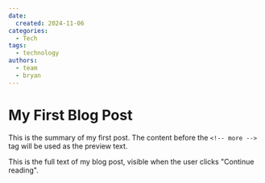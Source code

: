 ```yaml
---
date: 
  created: 2024-11-06
categories:
  - Tech
tags:
  - technology
authors:
  - team
  - bryan
---
```


# My First Blog Post

This is the summary of my first post. The content before the `<!-- more -->` tag will be used as the preview text.

<!-- more -->

This is the full text of my blog post, visible when the user clicks "Continue reading".
